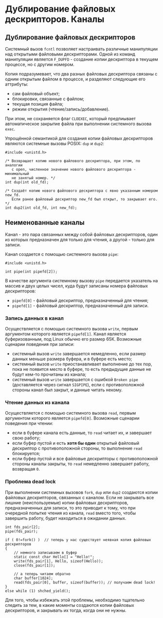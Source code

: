 # Дублирование файловых дескрипторов. Каналы

## Дублирование файловых дескрипторов

Системный вызов `fcntl` позволяет настраивать различные манипуляции над открытыми файловыми дескрипторами. Одной из команд манипуляции является `F_DUPFD` - создание *копии* дескриптора в текущем процессе, но с другим номером.

Копия подразумевает, что два разных файловых дескриптора связаны с одним открытым файлом в процессе, и разделяют следующие его аттрибуты:
 * сам файловый объект;
 * блокировки, связанные с файлом;
 * текущая позиция файла;
 * режим открытия (чтение/запись/добавление).

При этом, не сохраняется флаг `CLOEXEC`, который предпиывает автоматическое закрытие файла при выполнении системного вызова `exec`.

Упрощённой семантикой для создания копии файловых дескрипторов являются системные вызовы POSIX: `dup` и `dup2`:
```
#include <unistd.h>

/* Возвращает копию нового файлового дескриптора, при этом, по аналогии
   с open, численное значение нового файлового дескриптора - минимальный
   не занятый номер. */
int dup(int old_fd);

/* Создаёт копию нового файлового дескриптора с явно указанным номером new_fd.
   Если ранее файловый дескриптор new_fd был открыт, то закрывает его. */
int dup2(int old_fd, int new_fd);
```

## Неименованные каналы

Канал - это пара связанных между собой файловых дескрипторов, один из которых предназначен для только для чтения, а другой - только для записи.

Канал создается с помощью системного вызова `pipe`:
```
#include <unistd.h>

int pipe(int pipefd[2]);
```

В качестве аргумента системному вызову `pipe` передается указатель на массив и двух целых чисел, куда будут записаны номера файловых дескрипторов:
 * `pipefd[0]` - файловый дескриптор, предназначенный для чтения;
 * `pipefd[1]` - файловый дескриптор, предназначенный для записи.

### Запись данных в канал

Осуществляется с помощью системного вызова `write`, первым аргументом которого является `pipefd[1]`. Канал является буферизованным, под Linux обычно его размер 65К. Возможные сценарии поведения при записи:

 * системный вызов `write` завершается немедленно, если размер данных меньше размера буфера, и в буфере есть место;
 * системный вызов `write` приостанавливает выполнение до тех пор, пока не появится место в буфере, то есть предыдущие данные не будут кем-то прочитаны из канала;
 * системный вызов `write` завершается с ошибкой `Broken pipe` (доставляется через сигнал `SIGPIPE`), если с противоположной стороны канал был закрыт, и данные читать некому.

### Чтение данных из канала

Осуществляется с помощью системного вызова `read`, первым аргументом которого является `pipefd[0]`. Возможные сценарии поведения при чтении:

 * если в буфере канала есть данные, то `read` читает их, и завершает свою работу;
 * если буфер пустой и есть **хотя бы один** открытый файловый дескриптор с противоположной стороны, то выполнение `read` блокируется;
 * если буфер пустой и все файловые дескрипторы с противоположной стороны каналы закрыты, то `read` немедленно завершает работу, возвращая `0`.


### Проблема dead lock

При выполнении системных вызовов `fork`, `dup` или `dup2` создаются копии файловых дескрипторов, связанных с каналом. Если не закрывать все лишние (неиспользуемые) копии файловых дескрипторов, предназначенных для записи, то это приводит к тому, что при очередной попытке чтения из канала, `read` вместо того, чтобы завершить работу, будет находиться в ожидании данных.

```
int fds_pair[2];
pipe(fds_pair);

if ( 0!=fork() )  // теперь у нас существует неявная копия файловых дескрипторов
{
    // немного записываем в буфер
    static const char Hello[] = "Hello!";
    write(fds_pair[1], Hello, sizeof(Hello));
    close(fds_pair[1]);

    // а теперь читаем обратно
    char buffer[1024];
    read(fds_pair[0], buffer, sizeof(buffer)); // получаем dead lock!
}
else while (1) shched_yield();
```

Для того, чтобы избежать этой проблемы, необходимо тщательно следить за тем, в какие моменты создаются копии файловых дескрипторов, и закрывать их тогда, когда они не нужны.
